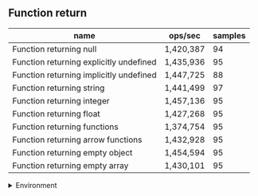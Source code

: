 ## Function return

|name|ops/sec|samples|
|-|-|-|
|Function returning null|1,420,387|94|
|Function returning explicitly undefined|1,435,936|95|
|Function returning implicitly undefined|1,447,725|88|
|Function returning string|1,441,499|97|
|Function returning integer|1,457,136|95|
|Function returning float|1,427,268|95|
|Function returning functions|1,374,754|95|
|Function returning arrow functions|1,432,928|95|
|Function returning empty object|1,454,594|95|
|Function returning empty array|1,430,101|95|


<details>
<summary>Environment</summary>

* __Machine:__ linux x64 | 2 vCPUs | 6.8GB Mem
* __Run:__ Sat Oct 14 2023 01:57:18 GMT+0000 (Coordinated Universal Time)
</details>

<!--
{"environment":{"platform":"linux","arch":"x64","cpus":2,"totalMemory":6.759757995605469},"benchmarks":[{"name":"Function returning null","hz":1420387.092383138,"cycles":8,"stats":{"deviation":6.440421727519995e-8,"mean":7.040334324090423e-7,"moe":1.3019864097076533e-8,"rme":1.849324690807015,"sem":6.642787804630884e-9,"variance":4.147903202831165e-15}},{"name":"Function returning explicitly undefined","hz":1435936.1433903284,"cycles":6,"stats":{"deviation":8.518340631536046e-9,"mean":6.964097983068676e-7,"moe":1.7129680843940993e-9,"rme":0.24597127848555816,"sem":8.739633083643364e-10,"variance":7.256212711487792e-17}},{"name":"Function returning implicitly undefined","hz":1447725.2774403591,"cycles":5,"stats":{"deviation":1.945222641301055e-8,"mean":6.907387855850962e-7,"moe":4.064284033846067e-9,"rme":0.588396673049622,"sem":2.0736143029826875e-9,"variance":3.7838911242302525e-16}},{"name":"Function returning string","hz":1441498.736576469,"cycles":6,"stats":{"deviation":1.8272637562478566e-8,"mean":6.937224255742188e-7,"moe":3.63639828528407e-9,"rme":0.5241863533925826,"sem":1.8553052475939134e-9,"variance":3.338892834897026e-16}},{"name":"Function returning integer","hz":1457135.602939639,"cycles":6,"stats":{"deviation":8.693733180667046e-9,"mean":6.862779263526268e-7,"moe":1.7482380802650852e-9,"rme":0.2547419949169102,"sem":8.919582042168803e-10,"variance":7.558099661663115e-17}},{"name":"Function returning float","hz":1427268.245207922,"cycles":5,"stats":{"deviation":1.6824999267379992e-8,"mean":7.006391428923871e-7,"moe":3.3833686643473684e-9,"rme":0.482897465645454,"sem":1.726208502218045e-9,"variance":2.830806003473373e-16}},{"name":"Function returning functions","hz":1374753.9347481478,"cycles":5,"stats":{"deviation":1.7984419046119646e-8,"mean":7.274029007839851e-7,"moe":3.616518424764752e-9,"rme":0.49718229345345166,"sem":1.8451624616146694e-9,"variance":3.23439328426431e-16}},{"name":"Function returning arrow functions","hz":1432927.8347328359,"cycles":6,"stats":{"deviation":7.327880439164518e-9,"mean":6.978718507386985e-7,"moe":1.4735763526612055e-9,"rme":0.2111528572332331,"sem":7.518246697251048e-10,"variance":5.3697831730689975e-17}},{"name":"Function returning empty object","hz":1454593.988796746,"cycles":7,"stats":{"deviation":8.99966176008702e-9,"mean":6.87477060748209e-7,"moe":1.8097577958198201e-9,"rme":0.2632462810977559,"sem":9.233458141937858e-10,"variance":8.099391179597259e-17}},{"name":"Function returning empty array","hz":1430100.8548295605,"cycles":5,"stats":{"deviation":1.363094020125911e-8,"mean":6.992513826020893e-7,"moe":2.741069714751584e-9,"rme":0.392000614221366,"sem":1.3985049565059101e-9,"variance":1.8580253077030176e-16}}]}-->
